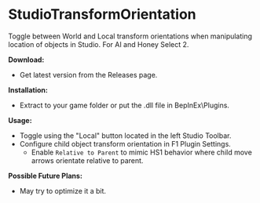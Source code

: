 # StudioTransformOrientation

Toggle between World and Local transform orientations when manipulating location of objects in Studio. For AI and Honey Select 2.

**Download:**
 - Get latest version from the Releases page.

**Installation:**
 - Extract to your game folder or put the .dll file in BepInEx\Plugins.

**Usage:**
 - Toggle using the "Local" button located in the left Studio Toolbar.
 - Configure child object transform orientation in F1 Plugin Settings.
   - Enable `Relative to Parent` to mimic HS1 behavior where child move arrows orientate relative to parent.
 
**Possible Future Plans:**
 - May try to optimize it a bit.
